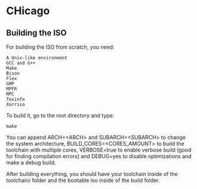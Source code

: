 # CHicago

## Building the ISO

For building the ISO from scratch, you need:

	A Unix-like environment
	GCC and G++
	Make
	Bison
	Flex
	GMP
	MPFR
	MPC
	Texinfo
	Xorriso

To build it, go to the root directory and type:

	make

You can append ARCH=\<ARCH\> and SUBARCH=\<SUBARCH\> to change the system architecture, BUILD_CORES=\<CORES_AMOUNT\> to build the toolchain with multiple cores, VERBOSE=true to enable verbose build (good for finding compilation errors) and DEBUG=yes to disable optimizations and make a debug build.

After building everything, you should have your toolchain inside of the toolchain/<ARCH> folder and the bootable iso inside of the build folder.
